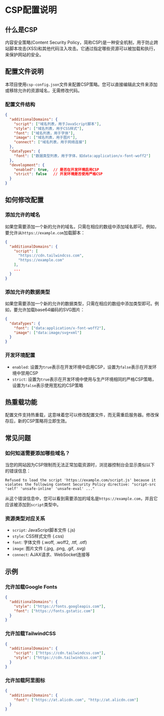 # CSP配置说明

## 什么是CSP

内容安全策略(Content Security Policy，简称CSP)是一种安全机制，用于防止跨站脚本攻击(XSS)和其他代码注入攻击。它通过指定哪些资源可以被加载和执行，来保护网站的安全。

## 配置文件说明

本项目使用`csp-config.json`文件来配置CSP策略。您可以直接编辑此文件来添加或移除允许的资源域名，无需修改代码。

### 配置文件结构

```json
{
  "additionalDomains": {
    "script": ["域名列表，用于JavaScript脚本"],
    "style": ["域名列表，用于CSS样式"],
    "font": ["域名列表，用于字体"],
    "image": ["域名列表，用于图片"],
    "connect": ["域名列表，用于网络连接"]
  },
  "dataTypes": {
    "font": ["数据类型列表，用于字体，如data:application/x-font-woff2"]
  },
  "development": {
    "enabled": true,  // 是否在开发环境启用CSP
    "strict": false   // 开发环境是否使用严格CSP
  }
}
```

## 如何修改配置

### 添加允许的域名

如果您需要添加一个新的允许的域名，只需在相应的数组中添加域名即可。例如，要允许从`https://example.com`加载脚本：

```json
{
  "additionalDomains": {
    "script": [
      "https://cdn.tailwindcss.com",
      "https://example.com"
    ],
    ...
  }
}
```

### 添加允许的数据类型

如果您需要添加一个新的允许的数据类型，只需在相应的数组中添加类型即可。例如，要允许加载base64编码的SVG图片：

```json
{
  "dataTypes": {
    "font": ["data:application/x-font-woff2"],
    "image": ["data:image/svg+xml"]
  }
}
```

### 开发环境配置

- `enabled`: 设置为`true`表示在开发环境中启用CSP，设置为`false`表示在开发环境中禁用CSP
- `strict`: 设置为`true`表示在开发环境中使用与生产环境相同的严格CSP策略，设置为`false`表示使用宽松的CSP策略

## 热重载功能

配置文件支持热重载，这意味着您可以修改配置文件，而无需重启服务器。修改保存后，新的CSP策略将立即生效。

## 常见问题

### 如何知道需要添加哪些域名？

当您的网站因为CSP限制而无法正常加载资源时，浏览器控制台会显示类似以下的错误信息：

```
Refused to load the script 'https://example.com/script.js' because it violates the following Content Security Policy directive: "script-src 'self' 'unsafe-inline' 'unsafe-eval' ..."
```

从这个错误信息中，您可以看到需要添加的域名是`https://example.com`，并且它应该被添加到`script`类型中。

### 资源类型对应关系

- `script`: JavaScript脚本文件 (.js)
- `style`: CSS样式文件 (.css)
- `font`: 字体文件 (.woff, .woff2, .ttf, .otf)
- `image`: 图片文件 (.jpg, .png, .gif, .svg)
- `connect`: AJAX请求、WebSocket连接等

## 示例

### 允许加载Google Fonts

```json
{
  "additionalDomains": {
    "style": ["https://fonts.googleapis.com"],
    "font": ["https://fonts.gstatic.com"]
  }
}
```

### 允许加载TailwindCSS

```json
{
  "additionalDomains": {
    "script": ["https://cdn.tailwindcss.com"],
    "style": ["https://cdn.tailwindcss.com"]
  }
}
```

### 允许加载阿里图标

```json
{
  "additionalDomains": {
    "font": ["https://at.alicdn.com", "http://at.alicdn.com"]
  }
}
``` 